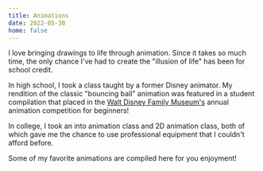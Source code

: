 ```yaml
---
title: Animations
date: 2022-05-30
home: false
---
```


I love bringing drawings to life through animation. Since it takes so much time, the only chance I've had to create the "illusion of life" has been for school credit.

In high school, I took a class taught by a former Disney animator. My rendition of the classic "bouncing ball" animation was featured in a student compilation that placed in the [Walt Disney Family Museum's](https://www.waltdisney.org/) annual animation competition for beginners!

In college, I took an into animation class and 2D animation class, both of which gave me the chance to use professional equipment that I couldn't afford before.

Some of my favorite animations are compiled here for you enjoyment!


<content-img-row>
  <content-img src="/images/school/animations/walk-cycle.gif"></content-img>
  <content-img src="/images/school/animations/zoetrope.gif"></content-img>
  <content-img src="/images/school/animations/circle-boogie.gif"></content-img>
</content-img-row>

<content-img-row>
  <content-img src="/images/school/animations/six-ft-apart.gif"></content-img>
  <content-img src="/images/school/animations/jack-in-the-box.gif"></content-img>
</content-img-row>

<content-img-row>
  <content-img src='/images/school/animations/fire-paper.gif'></content-img>
  <content-img src='/images/school/animations/explosion.gif'></content-img>
  <content-img src='/images/school/animations/fire.gif'></content-img>
</content-img-row>

<content-img-row>
  <content-img src='/images/school/animations/bunny.gif'></content-img>
  <content-img src='/images/school/animations/monty-python.gif'></content-img>
  <content-img src='/images/school/animations/wave.gif'></content-img>
</content-img-row>
